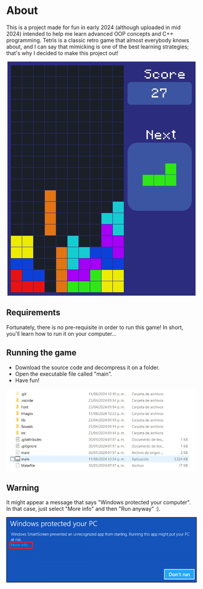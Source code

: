 # About
This is a project made for fun in early 2024 (although uploaded in mid 2024) intended to help me learn advanced OOP concepts and C++ programming. Tetris is a classic retro game that
almost everybody knows about, and I can say that mimicking is one of the best learning strategies; that's why I decided to make this project out!

<p align="center">
  <img src="Images/DemoImage.jpeg"/>
</p>

## Requirements
Fortunately, there is no pre-requisite in order to run this game! In short, you'll learn how to run it on your computer...

## Running the game
- Download the source code and decompress it on a folder.
- Open the executable file called "main".
- Have fun!

<p align="center">
  <img src="Images/DemoImage1.jpeg"/>
</p>

## Warning
It might appear a message that says "Windows protected your computer". In that case, just select "More info" and then "Run anyway" :).

<p align="center">
  <img src="Images/DemoImage2.png"/>
</p>
